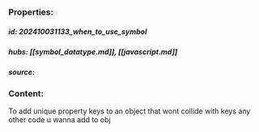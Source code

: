 ### Properties:


##### id: 202410031133_when_to_use_symbol
##### hubs: [[symbol_datatype.md]], [[javascript.md]]
##### source:


### Content:

To add unique property keys to an object that wont collide with keys any other code u wanna add to obj